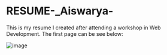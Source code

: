 # RESUME-_Aiswarya-
This is my resume I created after attending a workshop in Web Development. The first page can be see below:

![image](https://github.com/aiswaryanr/RESUME-_Aiswarya-/assets/133225093/ed6dc8a1-7506-4146-8b20-06ec644789d9)
